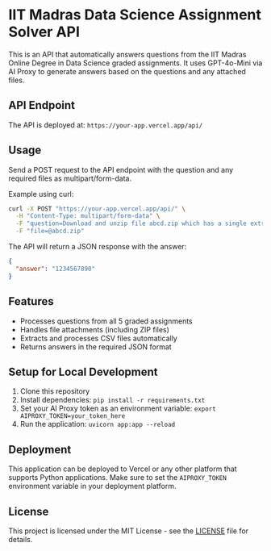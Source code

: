 # IIT Madras Data Science Assignment Solver API

This is an API that automatically answers questions from the IIT Madras Online Degree in Data Science graded assignments. It uses GPT-4o-Mini via AI Proxy to generate answers based on the questions and any attached files.

## API Endpoint

The API is deployed at: `https://your-app.vercel.app/api/`

## Usage

Send a POST request to the API endpoint with the question and any required files as multipart/form-data.

Example using curl:

```bash
curl -X POST "https://your-app.vercel.app/api/" \
  -H "Content-Type: multipart/form-data" \
  -F "question=Download and unzip file abcd.zip which has a single extract.csv file inside. What is the value in the \"answer\" column of the CSV file?" \
  -F "file=@abcd.zip"
```

The API will return a JSON response with the answer:

```json
{
  "answer": "1234567890"
}
```

## Features

- Processes questions from all 5 graded assignments
- Handles file attachments (including ZIP files)
- Extracts and processes CSV files automatically
- Returns answers in the required JSON format

## Setup for Local Development

1. Clone this repository
2. Install dependencies: `pip install -r requirements.txt`
3. Set your AI Proxy token as an environment variable: `export AIPROXY_TOKEN=your_token_here`
4. Run the application: `uvicorn app:app --reload`

## Deployment

This application can be deployed to Vercel or any other platform that supports Python applications. Make sure to set the `AIPROXY_TOKEN` environment variable in your deployment platform.

## License

This project is licensed under the MIT License - see the [LICENSE](LICENSE) file for details.
